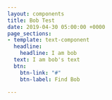 ```yaml
---
layout: components
title: Bob Test
date: 2019-04-30 05:00:00 +0000
page_sections:
- template: text-component
  headline:
    headline: I am bob
  text: I am bob's text
  btn:
    btn-link: "#"
    btn-label: Find Bob

---
```

